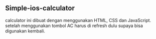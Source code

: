 ## Simple-ios-calculator 

calculator ini dibuat dengan menggunakan HTML, CSS dan JavaScript. setelah menggunakan tombol AC harus di refresh dulu supaya bisa digunakan kembali.
